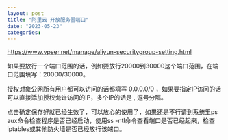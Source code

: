 ```yaml
---
layout: post
title: "阿里云 开放服务器端口"
date: "2023-05-23"
categories: 
---
```

<p><a href="https://www.vpser.net/manage/aliyun-securitygroup-setting.html">https://www.vpser.net/manage/aliyun-securitygroup-setting.html</a></p>
<p>如果要放行一个端口范围的话，例如要放行20000到30000这个端口范围，在端口范围填写：20000/30000。</p>
<p>授权对象公网所有用户都可以访问的话都填写 0.0.0.0/0 ，如果要指定IP访问的话可以直接添加授权允许访问的IP，多个IP的话是 , 逗号分隔。</p>
<p>点击确定保存好就已经生效了，可以放心的使用了，如果还是不行请到系统里ps aux命令检查程序是否已经启动，使用ss -ntl命令查看端口是否已经起来，检查iptables或其他防火墙是否已经放行该端口。</p>

